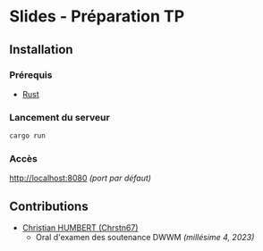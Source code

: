 # Slides - Préparation TP

## Installation

### Prérequis

- [Rust](https://www.rust-lang.org/tools/install)

### Lancement du serveur

```bash
cargo run
```

### Accès

[http://localhost:8080](http://localhost:8080) _(port par défaut)_

## Contributions

- [Christian HUMBERT (Chrstn67)](https://github.com/Chrstn67)
  - Oral d'examen des soutenance DWWM _(millésime 4, 2023)_

